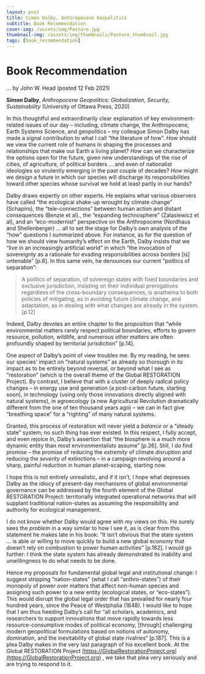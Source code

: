 ```yaml
---
layout: post
title: Simon Dalby, Anthropocene Geopolitics
subtitle: Book Recommendation
cover-img: /assets/img/Pasture.jpg
thumbnail-img: /assets/img/thumbnails/Pasture_thumbnail.jpg
tags: [book_recommendation]
---
```

# Book Recommendation #

... by John W. Head (posted 12 Feb 2021)

**Simon Dalby**, *Anthropocene Geopolitics: Globalization, Security, Sustainability* (University of Ottawa Press, 2020)

In this thoughtful and extraordinarily clear explanation of key environment-related issues of our day – including, climate change, the Anthropocene, Earth Systems Science, and geopolitics – my colleague Simon Dalby has made a signal contribution to what I call “the literature of how”.  *How* should we view the current role of humans in shaping the processes and relationships that make our Earth a living planet?  *How* can we characterize the options open for the future, given new understandings of the rise of cities, of agriculture, of political borders … and even of nationalist ideologies so virulently emerging in the past couple of decades?  *How* might we design a future in which our species will discharge its responsibilities toward other species whose survival we hold at least partly in our hands?

Dalby draws expertly on other experts.  He explains what various observers have called “the ecological shake-up wrought by climate change” (Schapiro), the “tele-connections” between human action and distant consequences (Benzie et al)., the “expanding technosphere” (Zalasiewicz et al), and an “eco-modernist” perspective on the Anthropocene (Nordhaus and Shellenberger) … all to set the stage for Dalby’s own analysis of the “how” questions I summarized above.  For instance, as for the question of how we should view humanity’s effect on the Earth, Dalby insists that we “live in an increasingly artificial world” in which “the invocation of sovereignty as a rationale for evading responsibilities across borders [is] untenable” [p.8].  In this same vein, he denounces our current “politics of separation”: 

>A politics of separation, of sovereign states with fixed boundaries and exclusive jurisdiction, insisting on their individual prerogatives regardless of the cross-boundary consequences, is anathema to both policies of mitigating, as in avoiding future climate change, and adaptation, as in dealing with what changes are already in the system.  [p.12]

Indeed, Dalby devotes an entire chapter to the proposition that “while environmental matters rarely respect political boundaries, efforts to govern resource, pollution, wildlife, and numerous other matters are often profoundly shaped by territorial jurisdiction” [p.14].

One aspect of Dalby’s point of view troubles me.  By my reading, he sees our species’ impact on “natural systems” as already so thorough in its impact as to be entirely beyond reversal, or beyond what I see as “restoration” (which is the overall theme of the Global RESTORATION Project).  By contrast, I believe that with a cluster of deeply radical policy changes – in energy use and generation (a post-carbon future, starting soon), in technology (using only those innovations directly aligned with natural systems), in agroecology (a new Agricultural Revolution dramatically different from the one of ten thousand years ago) – we can in fact give “breathing space” for a “righting” of many natural systems.  

Granted, this process of restoration will never yield a *balance* or a “steady state” system; no such thing has ever existed.  In this respect, I fully accept, and even rejoice in, Dalby’s assertion that “the biosphere is a much more dynamic entity than most environmentalists assume” [p.26].  Still, I do find promise – the promise of reducing the *extremity* of climate disruption and reducing the *severity* of extinctions – in a campaign revolving around a sharp, painful reduction in human planet-scaping, starting now.  

I hope this is not entirely unrealistic, and if it isn’t, I hope what depresses Dalby as the idiocy of present-day mechanisms of global environmental governance can be addressed by the fourth element of the Global RESTORATION Project:  territorially integrated operational networks that will supplant traditional nation-states as assuming the responsibility and authority for ecological management. 

I do not know whether Dalby would agree with my views on this.  He surely sees the *problem* in a way similar to how I see it, as is clear from this statement he makes late in his book:  “It isn’t obvious that the state system … is able or willing to move quickly to build a new global economy that doesn’t rely on combustion to power human activities” [p.182].  I would go further:  I think the state system has already demonstrated its inability and unwillingness to do what needs to be done.   

Hence my proposals for fundamental global legal and institutional change: I suggest stripping “nation-states” (what I call “anthro-states”) of their monopoly of power over matters that affect non-human species and assigning such power to a new entity (ecological states, or “eco-states”).  This would disrupt the global legal order that has prevailed for nearly four hundred years, since the Peace of Westphalia (1648).  I would like to hope that I am thus heeding Dalby’s call for “all scholars, academics, and researchers to support innovations that move rapidly towards less resource-consumptive modes of political economy, [through] challenging modern geopolitical formulations based on notions of autonomy, domination, and the inevitability of global state rivalries“ [p.187].  This is a plea Dalby makes in the very last paragraph of his excellent book.  At the Global RESTORATION Project [https://GlobalRestorationProject.org](https://GlobalRestorationProject.org) , we take that plea very seriously and are trying to respond to it. 
